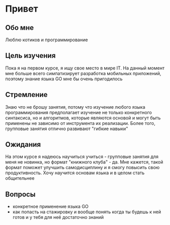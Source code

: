 # Привет
## Обо мне
Люблю котиков и программирование
## Цель изучения
Пока я на первом курсе, я ищу свое место в мире IT. На данный момент мне больше всего симпатизирует разработка мобильных приложений, поэтому знание языка GO мне бы очень пригодилось
## Стремление
Знаю что не брошу занятия, потому что изучение любого языка программирования предполагает изучение не только конкретного синтаксиса, но и алгоритмов, которые являются основой и могут быть применены не зависимо от инструмента их реализации. Более того, групповые занятия отлично развивают "гибкие навыки"
## Ожидания
На этом курсе я надеюсь научиться учиться - групповые занятия для меня не новинка, но формат "книжного клуба" - да. Мне кажется, такой формат поможет улучшить самодисциплину и я смогу повысить свою продуктивность. Хочу научится основам языка и в целом стать общительнее
## Вопросы
  - конкретное применение языка GO
  - как попасть на стажировку и вообще понять когда ты будешь к ней готов и у тебя для неё достаточно знаний
